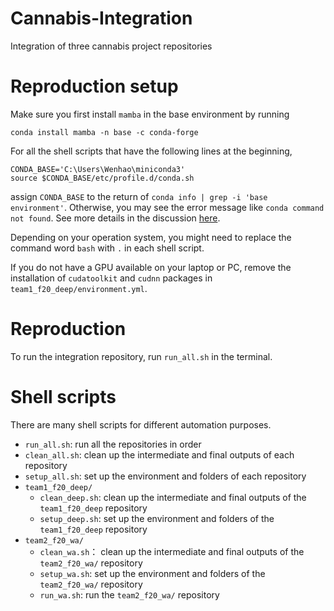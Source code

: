 # Cannabis-Integration
Integration of three cannabis project repositories

# Reproduction setup

Make sure you first install `mamba` in the base environment by running
```{bash}
conda install mamba -n base -c conda-forge
```

For all the shell scripts that have the following lines at the beginning,
```{bash}
CONDA_BASE='C:\Users\Wenhao\miniconda3'
source $CONDA_BASE/etc/profile.d/conda.sh
```
assign `CONDA_BASE` to the return of `conda info | grep -i 'base environment'`. Otherwise, you may see the error message like `conda command not found`. See more details in the discussion [here](https://github.com/conda/conda/issues/7980#issuecomment-441358406).

Depending on your operation system, you might need to replace the command word `bash` with `.` in each shell script.

If you do not have a GPU available on your laptop or PC, remove the installation of `cudatoolkit` and `cudnn` packages in `team1_f20_deep/environment.yml`.

# Reproduction

To run the integration repository, run `run_all.sh` in the terminal.

# Shell scripts

There are many shell scripts for different automation purposes.

- `run_all.sh`: run all the repositories in order
- `clean_all.sh`: clean up the intermediate and final outputs of each repository
- `setup_all.sh`: set up the environment and folders of each repository
- `team1_f20_deep/`
    - `clean_deep.sh`: clean up the intermediate and final outputs of the `team1_f20_deep` repository
    - `setup_deep.sh`: set up the environment and folders of the `team1_f20_deep` repository
- `team2_f20_wa/`
    - `clean_wa.sh`： clean up the intermediate and final outputs of the `team2_f20_wa/` repository
    - `setup_wa.sh`: set up the environment and folders of the `team2_f20_wa/` repository
    - `run_wa.sh`: run the `team2_f20_wa/` repository